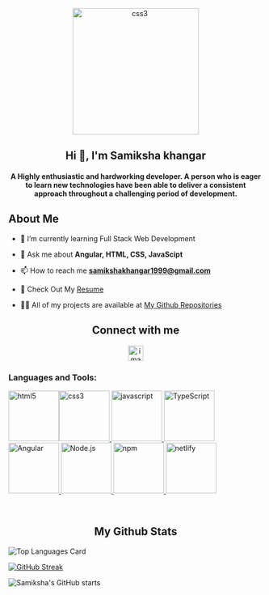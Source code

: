 <p align="center">
    <img width="250px" src="https://i.pinimg.com/originals/e7/26/c7/e726c74ac081eed50feee1433d12c998.gif" alt="css3"/>   
</p>
<h2 align="center">Hi 👋, I'm Samiksha khangar</h2>

<!-- <h3 align="center">Front End Web Developer </h3> -->

<h4 align="center">A Highly enthusiastic and hardworking developer. A person who is eager to learn new technologies have been able to deliver a consistent approach throughout a challenging period of development.</h4>

<h2>About Me</h2>

- 🌱 I’m currently learning Full Stack Web Development

- 💬 Ask me about **Angular, HTML, CSS, JavaScipt**

- 📫 How to reach me **samikshakhangar1999@gmail.com**

- 📄 Check Out My <a href="https://drive.google.com/file/d/1owYZnPcn_ulBl1WMlZM9MlrazUzp7FNx/view?usp=sharing">Resume </a>


- 👨‍💻 All of my projects are available at <a href="https://github.com/Samik1110?tab=repositories">My Github Repositories</a>

<h2 align="center">Connect with me</h2>
<p align="center">
 <a align="center" href="www.linkedin.com/in/samik1110"><img src="https://raw.githubusercontent.com/Samik1110/github-profile-readme-generator/master/src/images/icons/Social/linked-in-alt.svg" alt="image" width="30px" /></a>
 </p>

<h3 align="left">Languages and Tools:</h3>
<p align="left">
  <a href="#">
<img src="https://user-images.githubusercontent.com/25181517/192158954-f88b5814-d510-4564-b285-dff7d6400dad.png"
  alt="html5" width="100" height="100" /><img
  src="https://user-images.githubusercontent.com/25181517/183898674-75a4a1b1-f960-4ea9-abcb-637170a00a75.png"
  alt="css3" width="100" height="100" />
<img src="https://user-images.githubusercontent.com/25181517/117447155-6a868a00-af3d-11eb-9cfe-245df15c9f3f.png"
  alt="javascript" width="100" height="100" />
<img src="https://profilinator.rishav.dev/skills-assets/typescript-original.svg" alt="TypeScript" width="100"
  height="100" />
    <img src="https://upload.wikimedia.org/wikipedia/commons/thumb/c/cf/Angular_full_color_logo.svg/1200px-Angular_full_color_logo.svg.png" alt="Angular" width="100"
  height="100" />
<img src="https://profilinator.rishav.dev/skills-assets/nodejs-original-wordmark.svg" alt="Node.js" width="100"
  height="100" />
<img src="https://user-images.githubusercontent.com/25181517/121401671-49102800-c959-11eb-9f6f-74d49a5e1774.png"
  alt="npm" width="100" height="100" />
<img src="https://skillicons.dev/icons?i=netlify" alt="netlify" width="100" height="100" />
</a>
</p>
<br />
 <h2 align="center">My Github Stats</h2>

![Top Languages Card](https://github-readme-stats.vercel.app/api/top-langs/?username=Samik1110&layout=compact)

[![GitHub Streak](https://github-readme-streak-stats.herokuapp.com?user=Samik1110)](https://git.io/streak-stats)


![Samiksha's GitHub starts](https://github-readme-stats.vercel.app/api?username=Samik1110&show_icons=true&theme=radical)



<!-- <br />
<h2 align="center">📊 LeetCode Stats</h2>
<p align="center">
<a href="https://www.leetcode.com/GitAddSagar" target="_blank"><img title="Click to view LeetCode Profile"
     align="center" src="https://leetcard.jacoblin.cool/GitAddSagar?theme=nord" /></a>
</p> -->

